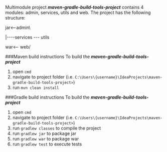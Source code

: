 Multimodule project ***maven-gradle-build-tools-project*** contains 4 modules: admin, services, utils and web.
The project has the following structure:

jar<--admin\

|----services --- utils

war<-- web/

###Maven build instructions
To build the ***maven-gradle-build-tools-project***
1. open `cmd`
2. navigate to project folder (i.e. `C:\Users\{username}\IdeaProjects\maven-gradle-build-tools-project>`)
3. run `mvn clean install`

###Gradle build instructions
To build the ***maven-gradle-build-tools-project***
1. open `cmd`
2. navigate to project folder (i.e. `C:\Users\{username}\IdeaProjects\maven-gradle-build-tools-project>`)
3. run `gradlew classes` to compile the project
4. run `gradlew jar` to package jar
5. run `gradlew war` to package war
6. run `gradlew test` to execute tests

